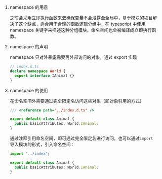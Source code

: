 1. namespace 的用意

   之前会采用立即执行函数来去确保变量不会泄露至全局中，基于模块的项目解决了这个缺点，适合用于合理的函数逻辑分组中，在 typescript 中使用 namespace 关键字来描述这种分组模块，命名空间也会被编译成立即执行函数。

2. namespace 的声明

   namespace 只对外暴露需要再外部访问的对象，通过 export 实现

   ```typescript
   // index.d.ts
   declare namespace World {
     export interface IAnimal {}
   }
   ```

3. namespace 的使用

   在命名空间外需要通过完全限定名访问这些对象（即对象引用的方式）

   ```typescript
   /// <reference path="../index.d.ts" />

   export default class Animal {
     public basicAttributes: World.IAnimal;
   }
   ```

   通过注释引用命名空间，即可通过完全限定名进行访问，也可以通过`import` 导入模块的形式，引入命名空间：

   ```typescript
   import "../index";

   export default class Animal {
     public basicAttributes: World.IAnimal;
   }
   ```
